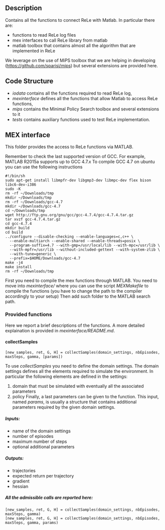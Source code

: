 Description
-----------

Contains all the functions to connect ReLe with Matlab. In particular there are:
- functions to read ReLe log files
- mex interfaces to call ReLe library from matlab
- matlab toolbox that contains almost all the algorithm that are implemented in ReLe

We leverage on the use of MiPS toolbox that we are helping in developing (https://github.com/sparisi/mips) but several extensions are provided here.


Code Structure
--------------

- *iodata* contains all the functions required to read ReLe log,
- *mexinterface* defines all the functions that allow Matlab to access ReLe functions,
- *mips* contains the Minimal Policy Search toolbox and several extensions to it
- *tests* contains auxiliary functions used to test ReLe implementation.


MEX interface
--------------------

This folder provides the access to ReLe functions via MATLAB.

Remember to check the last supported version of GCC. For example, MATLAB R2015a supports up to GCC 4.7.x
To compile GCC 4.7 on ubuntu you can use the following instructions
~~~~
#!/bin/sh
sudo apt-get install libmpfr-dev libgmp3-dev libmpc-dev flex bison libc6-dev-i386
sudo -K
rm -rf ~/Downloads/tmp
mkdir ~/Downloads/tmp
rm -rf ~/Downloads/gcc-4.7
mkdir ~/Downloads/gcc-4.7
cd ~/Downloads/tmp
wget http://ftp.gnu.org/gnu/gcc/gcc-4.7.4/gcc-4.7.4.tar.gz
tar xvzf gcc-4.7.4.tar.gz
cd gcc-4.7.4
mkdir build
cd build
../configure --disable-checking --enable-languages=c,c++ \
  --enable-multiarch --enable-shared --enable-threads=posix \
  --program-suffix=4.7 --with-gmp=/usr/local/lib --with-mpc=/usr/lib \
  --with-mpfr=/usr/lib --without-included-gettext --with-system-zlib \
  --with-tune=generic \
  --prefix=$HOME/Downloads/gcc-4.7
make -j4
make install
rm -rf ~/Downloads/tmp
~~~~

First you need to compile the mex functions through MATLAB.
You need to move into *mexinterface/* where you can use the script *MEXMakefile* to compile the functions (you have to change the path to the compiler accordingly to your setup)
Then add such folder to the MATLAB search path.

### Provided functions
Here we report a brief descriptions of the functions. A more detailed explaination is provided in *mexinterface/README.md*.
#### collectSamples
~~~~
[new_samples, ret, G, H] = collectSamples(domain_settings, nbEpisodes, maxSteps, gamma, [params])
~~~~
To use *collectSamples* you need to define the domain settings. The domain settings defines all the elements required to simulate the environment.
In particular the following elements are defined in the settings:
1. domain that must be simulated with eventually all the associated parameters
2. policy
Finally, a last parameters can be given to the function. This input, named *params*, is usually a structure that contains additional parameters required by the given domain settings.

##### Inputs:
- name of the domain settings
- number of episodes
- maximum number of steps
- optional additional parameters

##### Outputs:
- trajectories
- expected return per trajectory
- gradient
- hessian

##### All the admissible calls are reported here:
~~~~
[new_samples, ret, G, H] = collectSamples(domain_settings, nbEpisodes, maxSteps, gamma)
[new_samples, ret, G, H] = collectSamples(domain_settings, nbEpisodes, maxSteps, gamma, params)
~~~~
